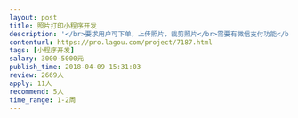 ```yaml
---                
layout: post       
title: 照片打印小程序开发           
description: '</br>要求用户可下单，上传照片，裁剪照片</br>需要有微信支付功能</br>可参考现有小程序【途印plus】/【照片打印定制免费10张】等</br>'     
contenturl: https://pro.lagou.com/project/7187.html      
tags: [小程序开发]            
salary: 3000-5000元          
publish_time: 2018-04-09 15:31:03         
review: 2669人                   
apply: 11人                   
recommend: 5人                   
time_range: 1-2周              
---                 
```

